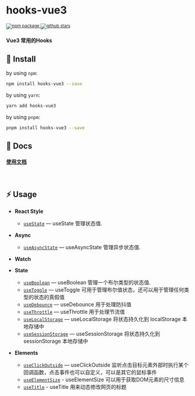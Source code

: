 <h1><b>hooks-vue3</b></h1>
  <sup>
    <a href="https://www.npmjs.com/package/hooks-vue3">
       <img src="https://img.shields.io/npm/v/hooks-vue3.svg" alt="npm package" />
    </a>
     <a href="https://github.com/laterly/hooks-vue3/">
       <img src="https://img.shields.io/github/stars/laterly/hooks-vue3?style=social" alt="github stars" />
    </a>
  </sup>
<h4>Vue3 常用的Hooks</h4>


## 🔨 Install

by using `npm`:

```bash
npm install hooks-vue3 --save
```

by using `yarn`:

```bash
yarn add hooks-vue3
```

by using `pnpm`:


```bash
pnpm install hooks-vue3 --save
```

## 🏃 Docs
<h4>
  <a href="https://laterly.gitbook.io/hooks-vue3/">使用文档</a>
</h4>

<br>

## ⚡ Usage

- **React Style**
  - [`useState`](https://laterly.gitbook.io/hooks-vue3/usestate) — useState 管理状态值.

- **Async**
  - [`useAsyncState`](https://laterly.gitbook.io/hooks-vue3/useasyncstate) — useAsyncState 管理异步状态值.
- **Watch**

- **State**
  - [`useBoolean`](https://laterly.gitbook.io/hooks-vue3/useboolean) — useBoolean 管理一个布尔类型的状态值.
  - [`useToggle`](https://laterly.gitbook.io/hooks-vue3/usetoggle) — useToggle 可用于管理布尔值状态，还可以用于管理任何类型的状态的真假值
  - [`useDebounce`](https://laterly.gitbook.io/hooks-vue3/usedebounce) — useDebounce 用于处理防抖值
  - [`useThrottle`](https://laterly.gitbook.io/hooks-vue3/usethrottle) — useThrottle 用于处理节流值
  - [`useLocalStorage`](https://laterly.gitbook.io/hooks-vue3/uselocalstorage) — useLocalStorage 将状态持久化到 localStorage 本地存储中
  - [`useSessionStorage`](https://laterly.gitbook.io/hooks-vue3/usesessionstorage) — useSessionStorage 将状态持久化到 sessionStorage 本地存储中
  
- **Elements**
   - [`useClickOutside`](https://laterly.gitbook.io/hooks-vue3/useclickoutside) — useClickOutside 监听点击目标元素外部时执行某个回调函数，点击事件也可以自定义，可以是其它的鼠标事件
   - [`useElementSize`](https://laterly.gitbook.io/hooks-vue3/useelementsize) - useElementSize 可以用于获取DOM元素的尺寸信息
   - [`useTitle`](https://laterly.gitbook.io/hooks-vue3/usetitle) - useTitle 用来动态修改网页的标题
